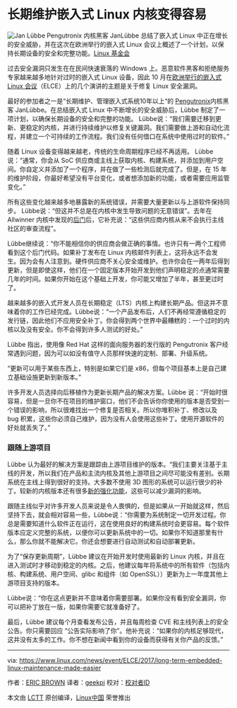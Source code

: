长期维护嵌入式 Linux 内核变得容易
============================================================

 ![Jan Lübbe ](https://www.linux.com/sites/lcom/files/styles/rendered_file/public/jan-lubbe-elc.png?itok=6G5lADKu "Jan Lübbe ") 
Pengutronix 内核黑客 JanLübbe 总结了嵌入式 Linux 中正在增长的安全威胁，并在这次在欧洲举行的嵌入式 Linux 会议上概述了一个计划，以保持长期设备的安全和完整功能。[Linux 基金会][1]

过去安全漏洞只发生在在民间快速衰落的 Windows 上。恶意软件黑客和拒绝服务专家越来越多地针对过时的嵌入式 Linux 设备，因此 10 月在[欧洲举行的嵌入式 Linux 会议][3]（ELCE）上的几个演讲的主题是关于修复 Linux 安全漏洞。

最好的参加者之一是“长期维护、管理嵌入式系统10年以上“的 [Pengutronix][4]内核黑客 JanLübbe。在总结嵌入式 Linux 中不断增长的安全威胁后，Lübbe 制定了一项计划，以确保长期设备的安全和完整的功能。 Lübbe说：“我们需要迁移到更新、更稳定的内核，并进行持续维护以修复关键漏洞。我们需要做上游和自动化流程，并建立一个可持续的工作流程。我们没有任何借口在系统中使用过时的软件。”

随着 Linux 设备变得越来越老，传统的生命周期程序已经不再适用。 Lübbe说：“通常，你会从 SoC 供应商或主线上获取内核、构建系统，并添加到用户空间。你自定义并添加了一个程序，并在做了一些检测后就完成了。但是，在 15 年的维护阶段，你最好希望没有平台变化，或者想添加新的功能，或者需要应用监管变化。”

所有这些变化越来越多地暴露新的系统错误，并需要大量更新以与上游软件保持同步。 Lübbe说：“但这并不总是在内核中发生导致问题的无意错误”。去年在 Allwinner 内核中发现的[后门][5]后，它补充说：“这些供应商内核从来不会执行主线社区的审查流程”。
 
Lübbe继续说：“你不能相信你的供应商会做正确的事情。也许只有一两个工程师看到这个后门代码。如果补丁发布在 Linux 内核邮件列表上，这将永远不会发生。因为会有人注意到。硬件供应商不关心安全或维护。也许你会在一两年后得到更新，但是即使这样，他们在一个固定版本开始开发到他们声明稳定的点通常需要几年的时间。如果你开始在这个基础上开发，你可能又增加了半年，甚至更过时了。

越来越多的嵌入式开发人员在长期稳定（LTS）内核上构建长期产品。但这并不意味着你的工作已经完成。Lübbe说：“一个产品发布后，人们不再经常遵循稳定的发行链，因此他们不应用安全补丁。你会得到两个世界中最糟糕的：一个过时的内核以及没有安全。你不会得到许多人测试的好处。”

Lübbe 指出，使用像 Red Hat 这样的面向服务器的发行版的 Pengutronix 客户经常遇到问题，因为可以如没有值守人员那样快速的定制、部署、升级系统。

“更新可以用于某些东西上，特别是如果它们是 x86，但每个项目基本上是自己建立基础设施更新到新版本。”

许多开发人员选择向后移植作为更新长期产品的解决方案。Lübbe 说：“开始时很容易，但是一旦你不在项目的维护窗口，他们不会告诉你你使用的版本是否受到一个错误的影响，所以很难找出一个修复是否相关。所以你堆积补丁、修改以及 bug 积累，这些你必须自己维护，因为没有人会使用这些补丁。使用开源软件的好处就丢失了。”

### 跟随上游项目

Lübbe 认为最好的解决方案是跟踪由上游项目维护的版本。“我们主要关注基于主线的开发，所以我们在产品和主流内核及其他上游项目之间尽可能没有差别。长期系统在主线上得到很好的支持。大多数不使用 3D 图形的系统可以运行很少的补丁。较新的内核版本还有很多[新的强化功能][6]，这些可以减少漏洞的影响。

跟随主线似乎对许多开发人员来说是令人畏惧的，但是如果从一开始就这样，然后坚持下去，就会相对容易一些，Lübbe说：“你需要为系统制定一切开发过程。你总是需要知道什么软件正在运行，这在使用良好的构建系统时会更容易。每个软件版本应定义完整的系统，以便你可以更新系统中的一切。如果你不知道那里有什么，那么你就不能解决它。你还会想要进行自动测试和自动部署更新。

为了“保存更新周期”，Lübbe 建议在开始开发时使用最新的 Linux 内核，并且在进入测试时才移动到稳定的内核。之后，他建议每年将系统中的所有软件（包括内核、构建系统、用户空间、glibc 和组件（如 OpenSSL））更新为上一年度其他上游项目支持的版本。

Lübbe说：“你在这点更新并不意味着你需要部署。如果你没有看到安全漏洞，你可以把补丁放在一版，如果你需要它就准备好了。

最后，Lübbe 建议每个月查看发布公告，并且每周检查 CVE 和主线列表上的安全公告。你只需要回应 “公告实际影响了你”。他补充说：“如果你的内核足够现代，这并没有太多的工作。你不想在新闻中看到你的设备而获得有关你产品的反馈。”

--------------------------------------------------------------------------------

via: https://www.linux.com/news/event/ELCE/2017/long-term-embedded-linux-maintenance-made-easier

作者：[ERIC BROWN][a]
译者：[geekpi](https://github.com/geekpi)
校对：[校对者ID](https://github.com/校对者ID)

本文由 [LCTT](https://github.com/LCTT/TranslateProject) 原创编译，[Linux中国](https://linux.cn/) 荣誉推出

[a]:https://www.linux.com/users/ericstephenbrown
[1]:https://www.linux.com/licenses/category/linux-foundation
[2]:https://www.linux.com/files/images/jan-lubbe-elcpng
[3]:http://events.linuxfoundation.org/events/archive/2016/embedded-linux-conference-europe
[4]:http://www.pengutronix.de/index_en.html
[5]:http://arstechnica.com/security/2016/05/chinese-arm-vendor-left-developer-backdoor-in-kernel-for-android-pi-devices/
[6]:https://www.linux.com/news/event/ELCE/2017hardening-kernel-protect-against-attackers
